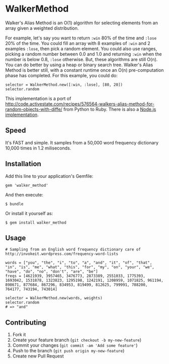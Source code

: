 # WalkerMethod

Walker's Alias Method is an O(1) algorithm for selecting elements from an array given a weighted distribution.

For example, let's say you want to return `:win` 80% of the time and `:lose` 20% of the time.  You could fill an array with
8 examples of `:win` and 2 examples `:lose`, then pick a random element.  You could also use ranges, picking a random number
between 0.0 and 1.0 and returning `:win` when the number is below 0.8, `:lose` otherwise.  But, these algorithms are still O(n).
You can do better by using a heap or binary search tree.  Walker's Alias Method is better still, with a constant runtime once an O(n)
pre-computation phase has completed.  For this example, you could do:

    selector = WalkerMethod.new([:win, :lose], [80, 20])
    selector.random

This implementation is a port of http://code.activestate.com/recipes/576564-walkers-alias-method-for-random-objects-with-diffe/ from Python to Ruby.  There is also a [Node.js implementation](https://github.com/ThoughtLeadr/Walker-Random-Node).

## Speed

It's FAST and simple.  It samples from a 50,000 word frequency dictionary 10,000 times in 1.2 miliseconds.

## Installation

Add this line to your application's Gemfile:

    gem 'walker_method'

And then execute:

    $ bundle

Or install it yourself as:

    $ gem install walker_method

## Usage

    # Sampling from an English word frequency dictionary care of http://invokeit.wordpress.com/frequency-word-lists

    words = ["you", "the", "i", "to", "a", "and", "it", "of", "that", "in", "is", "me", "what", "this", "for", "my", "on", "your", "we", "have", "do", "no", "don't", "are", "be"]
    freqs = [4621939, 3957465, 3476773, 2873389, 2551033, 1775393, 1693042, 1531878, 1323823, 1295198, 1242191, 1208959, 1071825, 961194, 898671, 877684, 867296, 834953, 819499, 812625, 799991, 788200, 764177, 743194, 743014]

    selector = WalkerMethod.new(words, weights)
    selector.random
    # => "and"

## Contributing

1. Fork it
2. Create your feature branch (`git checkout -b my-new-feature`)
3. Commit your changes (`git commit -am 'Add some feature'`)
4. Push to the branch (`git push origin my-new-feature`)
5. Create new Pull Request
